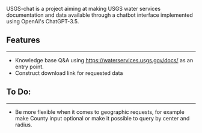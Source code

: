 USGS-chat is a project aiming at making USGS water services documentation and data available through a chatbot interface implemented using OpenAI's ChatGPT-3.5.

## Features
---

- Knowledge base Q&A using https://waterservices.usgs.gov/docs/ as an entry point.
- Construct download link for requested data

## To Do:
---

- Be more flexible when it comes to geographic requests, for example make County input optional or make it possible to query by center and radius.